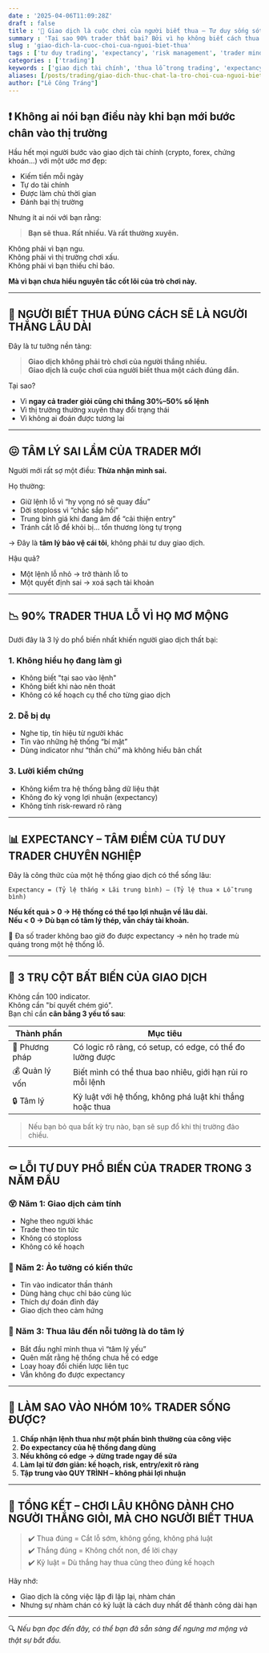 ```yaml
---
date : '2025-04-06T11:09:28Z'
draft : false
title : '🎯 Giao dịch là cuộc chơi của người biết thua – Tư duy sống sót trong trading'
summary : 'Tại sao 90% trader thất bại? Bởi vì họ không biết cách thua đúng. Bài viết này phân tích bản chất thật sự của trading và cách để vào nhóm 10% thắng dài hạn.'
slug : 'giao-dich-la-cuoc-choi-cua-nguoi-biet-thua'
tags : ['tư duy trading', 'expectancy', 'risk management', 'trader mindset']
categories : ['trading']
keywords : ['giao dịch tài chính', 'thua lỗ trong trading', 'expectancy là gì', 'tâm lý trader', 'tại sao trader thất bại', 'cách trade đúng']
aliases: [/posts/trading/giao-dich-thuc-chat-la-tro-choi-cua-nguoi-biet-chap-nhan-thua]
author: ["Lê Công Tráng"]
---
```


## ❗ Không ai nói bạn điều này khi bạn mới bước chân vào thị trường

Hầu hết mọi người bước vào giao dịch tài chính (crypto, forex, chứng khoán...) với một ước mơ đẹp:  

- Kiếm tiền mỗi ngày  
- Tự do tài chính  
- Được làm chủ thời gian  
- Đánh bại thị trường

Nhưng ít ai nói với bạn rằng:

> **Bạn sẽ thua. Rất nhiều. Và rất thường xuyên.**

Không phải vì bạn ngu.  
Không phải vì thị trường chơi xấu.  
Không phải vì bạn thiếu chỉ báo.  

**Mà vì bạn chưa hiểu nguyên tắc cốt lõi của trò chơi này.**

---

## 🧠 NGƯỜI BIẾT THUA ĐÚNG CÁCH SẼ LÀ NGƯỜI THẮNG LÂU DÀI

Đây là tư tưởng nền tảng:  
> **Giao dịch không phải trò chơi của người thắng nhiều.  
> Giao dịch là cuộc chơi của người biết thua một cách đúng đắn.**

Tại sao?

- Vì **ngay cả trader giỏi cũng chỉ thắng 30%–50% số lệnh**
- Vì thị trường thường xuyên thay đổi trạng thái
- Vì không ai đoán được tương lai

---

## 😖 TÂM LÝ SAI LẦM CỦA TRADER MỚI

Người mới rất sợ một điều: **Thừa nhận mình sai.**

Họ thường:

- Giữ lệnh lỗ vì “hy vọng nó sẽ quay đầu”
- Dời stoploss vì “chắc sắp hồi”
- Trung bình giá khi đang âm để “cải thiện entry”
- Tránh cắt lỗ để khỏi bị... tổn thương lòng tự trọng

→ Đây là **tâm lý bảo vệ cái tôi**, không phải tư duy giao dịch.

Hậu quả?  

- Một lệnh lỗ nhỏ → trở thành lỗ to  
- Một quyết định sai → xoá sạch tài khoản

---

## 📉 90% TRADER THUA LỖ VÌ HỌ MƠ MỘNG

Dưới đây là 3 lý do phổ biến nhất khiến người giao dịch thất bại:

### 1. **Không hiểu họ đang làm gì**

- Không biết "tại sao vào lệnh"
- Không biết khi nào nên thoát
- Không có kế hoạch cụ thể cho từng giao dịch

### 2. **Dễ bị dụ**

- Nghe tip, tín hiệu từ người khác
- Tin vào những hệ thống “bí mật”
- Dùng indicator như “thần chú” mà không hiểu bản chất

### 3. **Lười kiểm chứng**

- Không kiểm tra hệ thống bằng dữ liệu thật
- Không đo kỳ vọng lợi nhuận (expectancy)
- Không tính risk-reward rõ ràng

---

## 📊 EXPECTANCY – TÂM ĐIỂM CỦA TƯ DUY TRADER CHUYÊN NGHIỆP

Đây là công thức của một hệ thống giao dịch có thể sống lâu:

```text
Expectancy = (Tỷ lệ thắng × Lãi trung bình) – (Tỷ lệ thua × Lỗ trung bình)
```

**Nếu kết quả > 0 → Hệ thống có thể tạo lợi nhuận về lâu dài.**  
**Nếu < 0 → Dù bạn có tâm lý thép, vẫn cháy tài khoản.**

🧪 Đa số trader không bao giờ đo được expectancy → nên họ trade mù quáng trong một hệ thống lỗ.

---

## 🧱 3 TRỤ CỘT BẤT BIẾN CỦA GIAO DỊCH

Không cần 100 indicator.  
Không cần "bí quyết chém gió".  
Bạn chỉ cần **cân bằng 3 yếu tố sau**:

| Thành phần    | Mục tiêu                                                  |
| ------------- | --------------------------------------------------------- |
| 🧠 Phương pháp | Có logic rõ ràng, có setup, có edge, có thể đo lường được |
| 💰 Quản lý vốn | Biết mình có thể thua bao nhiêu, giới hạn rủi ro mỗi lệnh |
| 🔒 Tâm lý      | Kỷ luật với hệ thống, không phá luật khi thắng hoặc thua  |

> Nếu bạn bỏ qua bất kỳ trụ nào, bạn sẽ sụp đổ khi thị trường đảo chiều.

---

## ⚰️ LỖI TƯ DUY PHỔ BIẾN CỦA TRADER TRONG 3 NĂM ĐẦU

### 😵 Năm 1: Giao dịch cảm tính

- Nghe theo người khác
- Trade theo tin tức
- Không có stoploss
- Không có kế hoạch

### 🤔 Năm 2: Ảo tưởng có kiến thức

- Tin vào indicator thần thánh
- Dùng hàng chục chỉ báo cùng lúc
- Thích dự đoán đỉnh đáy
- Giao dịch theo cảm hứng

### 🧨 Năm 3: Thua lâu đến nỗi tưởng là do tâm lý

- Bắt đầu nghĩ mình thua vì “tâm lý yếu”
- Quên mất rằng hệ thống chưa hề có edge
- Loay hoay đổi chiến lược liên tục
- Vẫn không đo được expectancy

---

## 🚀 LÀM SAO VÀO NHÓM 10% TRADER SỐNG ĐƯỢC?

1. **Chấp nhận lệnh thua như một phần bình thường của công việc**
2. **Đo expectancy của hệ thống đang dùng**
3. **Nếu không có edge → dừng trade ngay để sửa**
4. **Làm lại từ đơn giản: kế hoạch, risk, entry/exit rõ ràng**
5. **Tập trung vào QUY TRÌNH – không phải lợi nhuận**

---

## 🎯 TỔNG KẾT – CHƠI LÂU KHÔNG DÀNH CHO NGƯỜI THẮNG GIỎI, MÀ CHO NGƯỜI BIẾT THUA

> ✔️ Thua đúng = Cắt lỗ sớm, không gồng, không phá luật  
> ✔️ Thắng đúng = Không chốt non, để lời chạy  
> ✔️ Kỷ luật = Dù thắng hay thua cũng theo đúng kế hoạch  

Hãy nhớ:

- Giao dịch là công việc lặp đi lặp lại, nhàm chán
- Nhưng sự nhàm chán có kỷ luật là cách duy nhất để thành công dài hạn

---

🔍 *Nếu bạn đọc đến đây, có thể bạn đã sẵn sàng để ngưng mơ mộng và thật sự bắt đầu.*
